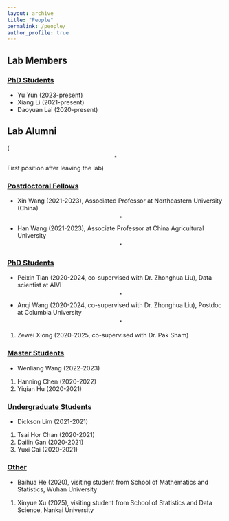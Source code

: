 ```yaml
---
layout: archive
title: "People"
permalink: /people/
author_profile: true
---
```




##  Lab Members

### <u>PhD Students</u>
- Yu Yun (2023-present)
- Xiang Li (2021-present)
- Daoyuan Lai (2020-present)





## Lab Alumni
($$^*$$First position after leaving the lab)

### <u>Postdoctoral Fellows</u>
-  Xin Wang (2021-2023),  Associated Professor at Northeastern University (China)$$^*$$
-  Han Wang (2021-2023), Associate Professor at China Agricultural University$$^*$$ 


### <u>PhD Students</u>
<!--
|   Name    |    First Position|  Thesis Title   |
| -------------  |-------------      |-------------| 
| Peixin Tian (2020-2024, co-supervised with Dr. Zhonghua Liu) | Data scientist at AIVI | Development of bioinformatic tools for enhanced prediction and variable selection in genetic studies |
|Anqi Wang (2020-2024, co-supervised with Dr. Zhonghua Liu)| Postdoc at Columbia University|Statistical methods for causal inference and bias correction in genetic studies|
|Zewei Xiong (2020-2025, co-supervised with Dr. Pak Sham)| | Exploring statistical methods for estimating heritability, functional enrichment and polygenic risk score using summary GWAS data in complex traits | 
-->



- Peixin Tian (2020-2024, co-supervised with Dr. Zhonghua Liu), Data scientist at AIVI$$^*$$  
- Anqi Wang (2020-2024, co-supervised with Dr. Zhonghua Liu), Postdoc at Columbia University$$^*$$
1. Zewei Xiong (2020-2025, co-supervised with Dr. Pak Sham)  


### <u>Master Students</u>
- Wenliang Wang (2022-2023)
1. Hanning Chen (2020-2022)
1. Yiqian Hu (2020-2021)


### <u>Undergraduate Students</u>
-  Dickson Lim (2021-2021)
1. Tsai Hor  Chan (2020-2021)
1. Dailin Gan (2020-2021)
1. Yuxi Cai (2020-2021)

### <u>Other</u>
-  Baihua He (2020), visiting student from School of Mathematics and Statistics, Wuhan University
1. Xinyue Xu (2025), visiting student from School of Statistics and Data Science, Nankai University